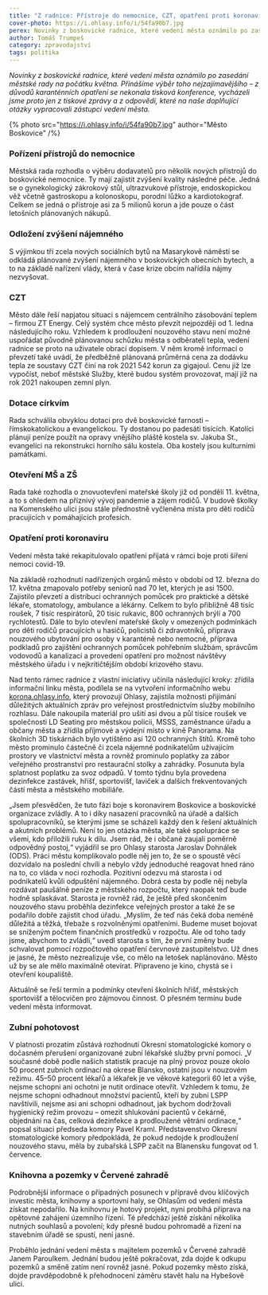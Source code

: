```yaml
---
title: "Z radnice: Přístroje do nemocnice, CZT, opatření proti koronaviru a zubní pohotovost"
cover-photo: https://i.ohlasy.info/i/54fa90b7.jpg
perex: Novinky z boskovické radnice, které vedení města oznámilo po zasedání městské rady na počátku května. Přinášíme výběr toho nejzajímavějšího.
author: Tomáš Trumpeš
category: zpravodajství
tags: politika
---
```


*Novinky z boskovické radnice, které vedení města oznámilo po zasedání městské rady na počátku května. Přinášíme výběr toho nejzajímavějšího – z důvodů karanténních opatření se nekonala tisková konference, vycházeli jsme proto jen z tiskové zprávy a z odpovědí, které na naše doplňující otázky vypracovali zástupci vedení města.*

{% photo src="https://i.ohlasy.info/i/54fa90b7.jpg" author="Město Boskovice" /%}

### Pořízení přístrojů do nemocnice

Městská rada rozhodla o výběru dodavatelů pro několik nových přístrojů do boskovické nemocnice. Ty mají zajistit zvýšení kvality následné péče. Jedná se o gynekologický zákrokový stůl, ultrazvukové přístroje, endoskopickou věž včetně gastroskopu a kolonoskopu, porodní lůžko a kardiotokograf. Celkem se jedná o přístroje asi za 5 milionů korun a jde pouze o část letošních plánovaných nákupů.

### Odložení zvýšení nájemného

S výjimkou tří zcela nových sociálních bytů na Masarykově náměstí se odkládá plánované zvýšení nájemného v boskovických obecních bytech, a to na základě nařízení vlády, která v čase krize obcím nařídila nájmy nezvyšovat.

### CZT

Město dále řeší napjatou situaci s nájemcem centrálního zásobování teplem – firmou ZT Energy. Celý systém chce město převzít nejpozději od 1. ledna následujícího roku. Vzhledem k prodloužení nouzového stavu není možné uspořádat původně plánovanou schůzku města s odběrateli tepla, vedení radnice se proto na uživatele obrací dopisem. V něm kromě informací o převzetí také uvádí, že předběžně plánovaná průměrná cena za dodávku tepla ze soustavy CZT činí na rok 2021 542 korun za gigajoul. Cenu již lze vypočíst, neboť městské Služby, které budou systém provozovat, mají již na rok 2021 nakoupen zemní plyn. 

### Dotace církvím

Rada schválila obvyklou dotaci pro dvě boskovické farnosti – římskokatolickou a evangelickou. Ty dostanou po padesáti tisících. Katolíci plánují peníze použít na opravy vnějšího pláště kostela sv. Jakuba St., evangelíci na rekonstrukci horního sálu kostela. Oba kostely jsou kulturními památkami.

### Otevření MŠ a ZŠ

Rada také rozhodla o znovuotevření mateřské školy již od pondělí 11. května, a to s ohledem na příznivý vývoj pandemie a zájem rodičů. V budově školky na Komenského ulici jsou stále přednostně vyčleněna místa pro děti rodičů pracujících v pomáhajících profesích.

### Opatření proti koronaviru

Vedení města také rekapitulovalo opatření přijatá v rámci boje proti šíření nemoci covid-19. 

Na základě rozhodnutí nadřízených orgánů město v období od 12. března do 17. května zmapovalo potřeby seniorů nad 70 let, kterých je asi 1500. Zajistilo převzetí a distribuci ochranných pomůcek pro praktické a dětské lékaře, stomatology, ambulance a lékárny. Celkem to bylo přibližně 48 tisíc roušek, 7 tisíc respirátorů, 20 tisíc rukavic, 800 ochranných brýlí a 700 rychlotestů. Dále to bylo otevření mateřské školy v omezených podmínkách pro děti rodičů pracujících u hasičů, policistů či zdravotníků, příprava nouzového ubytování pro osoby v karanténě nebo nemocné, příprava podkladů pro zajištění ochranných pomůcek pohřebním službám, správcům vodovodů a kanalizací a provedení opatření pro možnost návštěvy městského úřadu i v nejkritičtějším období krizového stavu.

Nad tento rámec radnice z vlastní iniciativy učinila následující kroky: zřídila informační linku města, podílela se na vytvoření informačního webu [korona.ohlasy.info](https://korona.ohlasy.info), který provozují Ohlasy, zajistila možnosti přijímání důležitých aktuálních zpráv pro veřejnost prostřednictvím služby mobilního rozhlasu. Dále nakoupila materiál pro ušití asi dvou a půl tisíce roušek ve společnosti LD Seating pro městskou policii, MSSS, zaměstnance úřadu a občany města a zřídila příjmové a výdejní místo v kině Panorama. Na školních 3D tiskárnách bylo vytištěno asi 120 ochranných štítů. Kromě toho město prominulo částečně či zcela nájemné podnikatelům užívajícím prostory ve vlastnictví města a rovněž prominulo poplatky za zábor veřejného prostranství pro restaurační stolky a zahrádky. Posunuta byla splatnost poplatku za svoz odpadů. V tomto týdnu byla provedena dezinfekce zastávek, hřišť, sportovišť, laviček a dalších frekventovaných částí města a městského mobiliáře.

„Jsem přesvědčen, že tuto fázi boje s koronavirem Boskovice a boskovické organizace zvládly. A to i díky nasazení pracovníků na úřadě a dalších spolupracovníků, se kterými jsme se scházeli každý den k řešení aktuálních a akutních problémů. Není to jen otázka města, ale také spolupráce se všemi, kdo přiložili ruku k dílu. Jsem rád, že i občané zaujali poměrně odpovědný postoj,“ vyjádřil se pro Ohlasy starosta Jaroslav Dohnálek (ODS). Práci městu komplikovalo podle něj jen to, že se o spoustě věcí dozvídalo na poslední chvíli a nebylo vždy jednoduché reagovat hned ráno na to, co vláda v noci rozhodla. Pozitivní odezvu má starosta i od podnikatelů kvůli odpuštění nájemného. Dobrá cesta by podle něj nebyla rozdávat paušálně peníze z městského rozpočtu, který naopak teď bude hodně splaskávat. Starosta je rovněž rád, že ještě před skončením nouzového stavu proběhla dezinfekce veřejných prostor a také že se podařilo dobře zajistit chod úřadu. „Myslím, že teď nás čeká doba neméně důležitá a těžká, třebaže s rozvolněnými opatřeními. Budeme muset bojovat se sníženým počtem finančních prostředků v rozpočtu. Ale od toho tady jsme, abychom to zvládli,“ uvedl starosta s tím, že první změny bude schvalovat pomocí rozpočtového opatření červnové zastupitelstvo. Už dnes je jasné, že město nezrealizuje vše, co mělo na letošek naplánováno. Město už by se ale mělo maximálně otevírat. Připraveno je kino, chystá se i otevření koupaliště.

Aktuálně se řeší termín a podmínky otevření školních hřišť, městských sportovišť a tělocvičen pro zájmovou činnost. O přesném termínu bude vedení města informovat.

### Zubní pohotovost

V platnosti prozatím zůstává rozhodnutí Okresní stomatologické komory o dočasném přerušení organizované zubní lékařské služby první pomoci. „V současné době podle našich statistik pracuje na plný provoz pouze okolo 50 procent zubních ordinací na okrese Blansko, ostatní jsou v nouzovém režimu. 45–50 procent lékařů a lékařek je ve věkové kategorii 60 let a výše, nejsme schopni ani ochotni je nutit ordinace otevřít. Vzhledem k tomu, že nejsme schopni odhadnout množství pacientů, kteří by zubní LSPP navštívili, nejsme asi ani schopni odhadnout, jak bychom dodržovali hygienický režim provozu – omezit shlukování pacientů v čekárně, objednání na čas, celková dezinfekce a prodloužené větrání ordinace,“ popsal situaci předseda komory Pavel Kraml. Představenstvo Okresní stomatologické komory předpokládá, že pokud nedojde k prodloužení nouzového stavu, měla by zubařská LSPP začít na Blanensku fungovat od 1. července.

### Knihovna a pozemky v Červené zahradě

Podrobnější informace o případných posunech v přípravě dvou klíčových investic města, knihovny a sportovní haly, se Ohlasům od vedení města získat nepodařilo. Na knihovnu je hotový projekt, nyní probíhá příprava na opětovné zahájení územního řízení. Té předchází ještě získání několika nutných souhlasů a povolení; kdy přesně budou pohromadě a řízení na stavebním úřadě se spustí, není jasné.

Proběhlo jednání vedení města s majitelem pozemků v Červené zahradě Janem Paroulkem. Jednání budou ještě pokračovat, zda dojde k odkupu pozemků a směně zatím není rovněž jasné. Pokud pozemky město získá, dojde pravděpodobně k přehodnocení záměru stavět halu na Hybešově ulici.
